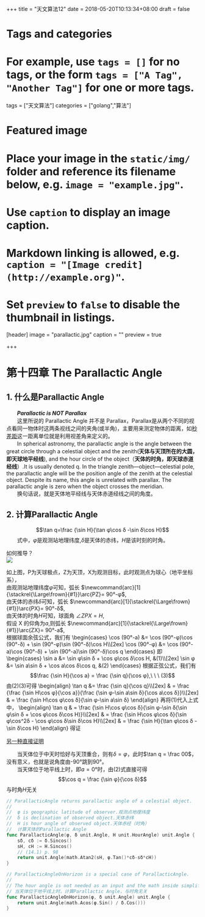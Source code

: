 +++
title = "天文算法12"
date = 2018-05-20T10:13:34+08:00
draft = false

# Tags and categories
# For example, use `tags = []` for no tags, or the form `tags = ["A Tag", "Another Tag"]` for one or more tags.
tags = ["天文算法"]
categories = ["golang","算法"]

# Featured image
# Place your image in the `static/img/` folder and reference its filename below, e.g. `image = "example.jpg"`.
# Use `caption` to display an image caption.
#   Markdown linking is allowed, e.g. `caption = "[Image credit](http://example.org)"`.
# Set `preview` to `false` to disable the thumbnail in listings.
[header]
image = "parallactic.jpg"
caption = ""
preview = true

+++
# 第十四章 The Parallactic Angle

<!--more-->

## 1. 什么是Parallactic Angle

　　***Parallactic is NOT Parallax***  
　　这里所说的 Parallactic Angle 并不是 Parallax，Parallax是从两个不同的视点看同一物体时这两条视线之间的夹角(或半角)，主要用来测定物体的距离，如[秒差距](https://zh.wikipedia.org/wiki/%E7%A7%92%E5%B7%AE%E8%B7%9D)这一距离单位就是利用视差角来定义的。  
　　In spherical astronomy, the parallactic angle is the angle between the great circle through a celestial object and the zenith(**天体与天顶所在的大圆，即天球地平经线**), and the hour circle of the object（**天体的时角，即天球赤道经线**）.It is usually denoted q. In the triangle zenith—object—celestial pole, the parallactic angle will be the position angle of the zenith at the celestial object. Despite its name, this angle is unrelated with parallax. The parallactic angle is zero when the object crosses the meridian.  
　　换句话说，就是天体地平经线与天体赤道经线之间的角度。

## 2. 计算Parallactic Angle

$$\tan q=\frac {\sin H}{\tan φ\cos δ -\sin δ\cos H}$$
　　式中，$φ$是观测站地理纬度,$δ$是天体的赤纬，$H$是该时刻的时角。  

如何推导？  
![](/img/triangle.jpg)

如上图，P为天球极点，Z为天顶，X为观测目标，此时观测点为球心（地平坐标系），  
由观测站地理纬度$φ$可知，弧长
$\newcommand{arc}[1]{\stackrel{\Large\frown}{#1}}\arc{PZ}= 90°-φ$,  
由天体的赤纬$δ$可知，弧长
$\newcommand{arc}[1]{\stackrel{\Large\frown}{#1}}\arc{PX}= 90°-δ$,  
由天体的时角$H$可知，球面角
$\angle ZPX = H$,  
假设 X 的仰角为$a$,则弧长
$\newcommand{arc}[1]{\stackrel{\Large\frown}{#1}}\arc{ZX}= 90°-a$,  
根据球面余弦公式，我们有
\begin{cases}
\cos (90°-a) &= \cos (90°-φ)\cos (90°-δ) + \sin (90°-φ)\sin (90°-δ)\cos H\\\\\[2ex]
\cos (90°-φ) &= \cos (90°-a)\cos (90°-δ) + \sin (90°-a)\sin (90°-δ)\cos q
\end{cases}
即
\begin{cases}
\sin a &= \sin φ\sin δ + \cos φ\cos δ\cos H, &(1)\\\\\[2ex]
\sin φ &= \sin a\sin δ + \cos a\cos δ\cos q, &(2)
\end{cases}
根据正弦公式，我们有$$\frac {\sin H}{\cos a} = \frac {\sin q}{\cos φ},\ \ \ (3)$$
由(2)(3)可得
\begin{align}
\tan q &= \frac {\sin q}{\cos q}\\\\\[2ex]
& = \frac {\frac {\sin H\cos φ}{\cos a}}{\frac {\sin φ-\sin a\sin δ}{\cos a\cos δ}}\\\\\[2ex]
& = \frac {\sin H\cos φ\cos δ}{\sin φ-\sin a\sin δ}
\end{align}
再将(1)代入上式中，
\begin{align}
\tan q & = \frac {\sin H\cos φ\cos δ}{\sin φ-\sin δ(\sin φ\sin δ + \cos φ\cos δ\cos H)}\\\\\[2ex]
& = \frac {\sin H\cos φ\cos δ}{\sin φ\cos^2δ - \cos φ\cos δ\sin δ\cos H}\\\\\[2ex]
& = \frac {\sin H}{\tan φ\cos δ - \sin δ\cos H}
\end{align}
得证  

[另一种直接证明](http://www.cnblogs.com/li-hua/p/5663915.html)

　　当天体位于中天时恰好与天顶重合，则有$δ=φ$，此时$\tan q = \frac 00$，没有意义，也就是说角度由-90°跳到90°。  
　　当天体位于地平线上时，即$a=0°$时，由(2)式直接可得$$\cos q = \frac {\sin φ}{\cos δ}$$
与时角$H$无关

```go
// ParallacticAngle returns parallactic angle of a celestial object.
//
//	φ is geographic latitude of observer.观测点地理纬度
//	δ is declination of observed object.天体赤纬
//	H is hour angle of observed object.天体赤经（时角）
//  计算天体的Parallactic Angle
func ParallacticAngle(φ, δ unit.Angle, H unit.HourAngle) unit.Angle {
	sδ, cδ := δ.Sincos()
	sH, cH := H.Sincos()
	// (14.1) p. 98
	return unit.Angle(math.Atan2(sH, φ.Tan()*cδ-sδ*cH))
}

// ParallacticAngleOnHorizon is a special case of ParallacticAngle.
//
// The hour angle is not needed as an input and the math inside simplifies.
// 当天体位于地平线上时，计算Parallactic Angle，与时角无关
func ParallacticAngleOnHorizon(φ, δ unit.Angle) unit.Angle {
	return unit.Angle(math.Acos(φ.Sin() / δ.Cos()))
}
```